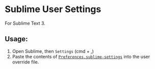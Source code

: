 # Sublime User Settings

For Sublime Text 3.

## Usage:

1. Open Sublime, then `Settings` (cmd + ,)
1. Paste the contents of [`Preferences.sublime-settings`](https://github.com/cooperka/personal-settings/raw/master/sublime/Preferences.sublime-settings) into the user override file.
